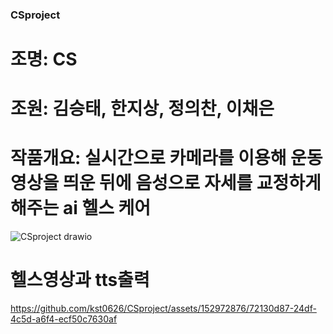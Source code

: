 ### CSproject
# 조명: CS

# 조원: 김승태, 한지상, 정의찬, 이채은

# 작품개요: 실시간으로 카메라를 이용해 운동영상을 띄운 뒤에 음성으로 자세를 교정하게 해주는 ai 헬스 케어 
![CSproject drawio](https://github.com/kst0626/CSproject/assets/152972876/4143b061-22ff-4627-b046-97891b184c35)

# 헬스영상과 tts출력
https://github.com/kst0626/CSproject/assets/152972876/72130d87-24df-4c5d-a6f4-ecf50c7630af
